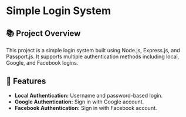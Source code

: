 # Simple Login System

## 📚 Project Overview

This project is a simple login system built using Node.js, Express.js, and Passport.js. It supports multiple authentication methods including local, Google, and Facebook logins.

## 🚀 Features

- **Local Authentication:** Username and password-based login.
- **Google Authentication:** Sign in with Google account.
- **Facebook Authentication:** Sign in with Facebook account.
